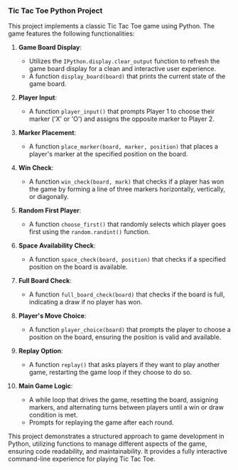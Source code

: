 ### Tic Tac Toe Python Project

This project implements a classic Tic Tac Toe game using Python. The game features the following functionalities:

1. **Game Board Display**:
   - Utilizes the `IPython.display.clear_output` function to refresh the game board display for a clean and interactive user experience.
   - A function `display_board(board)` that prints the current state of the game board.

2. **Player Input**:
   - A function `player_input()` that prompts Player 1 to choose their marker ('X' or 'O') and assigns the opposite marker to Player 2.

3. **Marker Placement**:
   - A function `place_marker(board, marker, position)` that places a player's marker at the specified position on the board.

4. **Win Check**:
   - A function `win_check(board, mark)` that checks if a player has won the game by forming a line of three markers horizontally, vertically, or diagonally.

5. **Random First Player**:
   - A function `choose_first()` that randomly selects which player goes first using the `random.randint()` function.

6. **Space Availability Check**:
   - A function `space_check(board, position)` that checks if a specified position on the board is available.

7. **Full Board Check**:
   - A function `full_board_check(board)` that checks if the board is full, indicating a draw if no player has won.

8. **Player's Move Choice**:
   - A function `player_choice(board)` that prompts the player to choose a position on the board, ensuring the position is valid and available.

9. **Replay Option**:
   - A function `replay()` that asks players if they want to play another game, restarting the game loop if they choose to do so.

10. **Main Game Logic**:
    - A while loop that drives the game, resetting the board, assigning markers, and alternating turns between players until a win or draw condition is met.
    - Prompts for replaying the game after each round.
      
This project demonstrates a structured approach to game development in Python, utilizing functions to manage different aspects of the game, ensuring code readability, and maintainability. It provides a fully interactive command-line experience for playing Tic Tac Toe.
